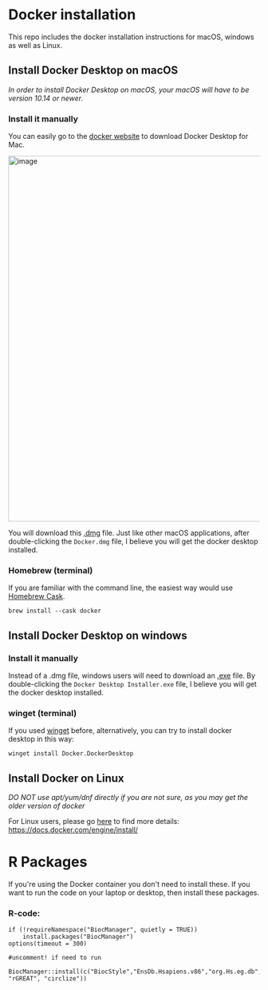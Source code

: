 # Docker installation
This repo includes the docker installation instructions for macOS, windows as well as Linux.

## Install Docker Desktop on macOS
_In order to install Docker Desktop on macOS, your macOS will have to be version 10.14 or newer._

### Install it manually
You can easily go to the [docker website](https://www.docker.com/products/docker-desktop) to download Docker Desktop for Mac.

<img width="733" alt="image" src="https://user-images.githubusercontent.com/25631641/110496385-549b4b00-80ed-11eb-888c-a4baf9ecc313.png">

You will download this [.dmg](https://desktop.docker.com/mac/stable/Docker.dmg) file. Just like other macOS applications, after double-clicking the `Docker.dmg` file, I believe you will get the docker desktop installed.

### Homebrew (terminal)
If you are familiar with the command line, the easiest way would use [Homebrew Cask](https://github.com/Homebrew/homebrew-cask).

```
brew install --cask docker
```

## Install Docker Desktop on windows
### Install it manually
Instead of a .dmg file, windows users will need to download an [.exe](https://desktop.docker.com/win/stable/Docker%20Desktop%20Installer.exe) file. By double-clicking the `Docker Desktop Installer.exe` file, I believe you will get the docker desktop installed.

### winget (terminal)
If you used [winget](https://docs.microsoft.com/en-us/windows/package-manager/winget/) before, alternatively, you can try to install docker desktop in this way:
```
winget install Docker.DockerDesktop
```

## Install Docker on Linux
_DO NOT use apt/yum/dnf directly if you are not sure, as you may get the older version of docker_

For Linux users, please go [here](https://docs.docker.com/engine/install/) to find more details: https://docs.docker.com/engine/install/



# R Packages
If you're using the Docker container you don't need to install these. If you want to run the code on your laptop or desktop, then install these packages.

### R-code:
```{}
if (!requireNamespace("BiocManager", quietly = TRUE))
    install.packages("BiocManager")
options(timeout = 300)

#uncomment! if need to run

BiocManager::install(c("BiocStyle","EnsDb.Hsapiens.v86","org.Hs.eg.db","STRINGdb","ChIPpeakAnno","GenomicRanges","EnsDb.Hsapiens.v86","rGREAT","circlize","rGREAT","circlize","STRINGdb", "rGREAT", "circlize"))
```


